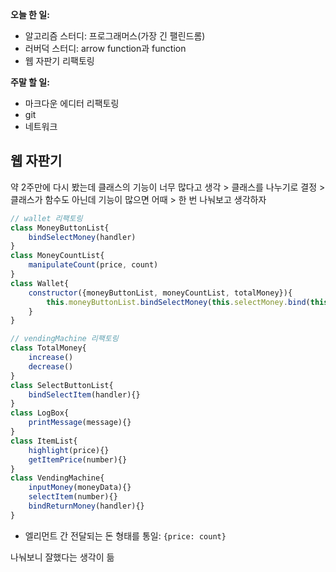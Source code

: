 **오늘 한 일:**

* 알고리즘 스터디: 프로그래머스(가장 긴 팰린드롬)
* 러버덕 스터디: arrow function과 function
* 웹 자판기 리팩토링



**주말 할 일:**

* 마크다운 에디터 리팩토링
* git
* 네트워크



## 웹 자판기

약 2주만에 다시 봤는데 클래스의 기능이 너무 많다고 생각 > 클래스를 나누기로 결정 > 클래스가 함수도 아닌데 기능이 많으면 어때 > 한 번 나눠보고 생각하자

```javascript
// wallet 리팩토링
class MoneyButtonList{
    bindSelectMoney(handler)
}
class MoneyCountList{
    manipulateCount(price, count)
}
class Wallet{
    constructor({moneyButtonList, moneyCountList, totalMoney}){
        this.moneyButtonList.bindSelectMoney(this.selectMoney.bind(this))
    }
}

// vendingMachine 리팩토링
class TotalMoney{
    increase()
    decrease()
}
class SelectButtonList{
    bindSelectItem(handler){}
}
class LogBox{
    printMessage(message){}
}
class ItemList{
    highlight(price){}
    getItemPrice(number){}
}
class VendingMachine{
    inputMoney(moneyData){}
    selectItem(number){}
    bindReturnMoney(handler){}
}
```

* 엘리먼트 간 전달되는 돈 형태를 통일: `{price: count}`

나눠보니 잘했다는 생각이 듦